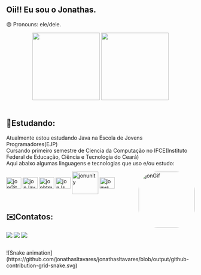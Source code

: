 ## Oii!! Eu sou o Jonathas.  
😄 Pronouns: ele/dele.

<div align="center">
  
  <img height="180em" src="https://github-readme-stats.vercel.app/api?username=jonathasltavares&show_icons=true&theme=dark&include_all_commits=true&count_private=true"/>
  <img height="180em" src="https://github-readme-stats.vercel.app/api/top-langs/?username=jonathasltavares&layout=compact&langs_count=7&theme=dark"/>
</div><br>

## <h aling="left"><strong>📘Estudando:</strong></h><br>
Atualmente estou estudando Java na Escola de Jovens Programadores(EJP)<br>
Cursando primeiro semestre de Ciencia da Computação no IFCE(Instituto Federal de Educação, Ciência e Tecnologia do Ceará)<br>
Aqui abaixo algumas linguagens e tecnologias que uso e/ou estudo:<br>
<div>
    <img align="right" alt="jonGif" height="150" style="border-radius:50px;" src="https://cdn.discordapp.com/attachments/860278451890159647/931724711736528926/meugif.gif?width=676&height=676">
</div>
    <img align="center" alt="jonGit" height="30" width="40" src="https://cdn.jsdelivr.net/gh/devicons/devicon/icons/git/git-original.svg" />
    <img align="center" alt="jonJava" height="30" width="40" src="https://cdn.jsdelivr.net/gh/devicons/devicon/icons/java/java-original.svg" />
    <img align="center" alt="jonhtml" height="30" width="40" src="https://cdn.jsdelivr.net/gh/devicons/devicon/icons/html5/html5-original.svg" />
    <img align="center" alt="jonJs" height="30" width="40" src="https://cdn.jsdelivr.net/gh/devicons/devicon/icons/javascript/javascript-original.svg" />
    <img align="center" alt="jonunity" height="60" width="70" src="https://cdn.jsdelivr.net/gh/devicons/devicon/icons/unity/unity-original-wordmark.svg" />
    <img align="center" alt="jonvs" height="30" width="40" src="https://cdn.jsdelivr.net/gh/devicons/devicon/icons/vscode/vscode-original.svg" /> 
  
  </div><br><br>
  
 ## <h aling="left"><strong>✉️Contatos:</strong></h><br>
  <a href="https://instagram.com/surrendo_" target="_blank"><img align="center" src="https://img.shields.io/badge/-Instagram-%23E4405F?style=for-the-badge&logo=instagram&logoColor=white" target="_blank"></a>
  <a href = "mailto:jonathasl.tavares@gmail.com"><img align="center" src="https://img.shields.io/badge/-Gmail-%23333?style=for-the-badge&logo=gmail&logoColor=white" target="_blank"></a>
  <a href="https://www.linkedin.com/in/jonathas-tavares-64b232205/" target="_blank"><img align="center" src="https://img.shields.io/badge/-LinkedIn-%230077B5?style=for-the-badge&logo=linkedin&logoColor=white" target="_blank"></a> 
 
<br>
<div> 
  ![Snake animation](https://github.com/jonathasltavares/jonathasltavares/blob/output/github-contribution-grid-snake.svg)
 </div>


